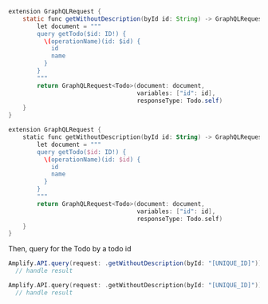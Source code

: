 <amplify-block-switcher>
<amplify-block name="Java">

```java
extension GraphQLRequest {
    static func getWithoutDescription(byId id: String) -> GraphQLRequest<Todo> {
        let document = """
        query getTodo($id: ID!) {
          \(operationName)(id: $id) {
            id
            name
          }
        }
        """
        return GraphQLRequest<Todo>(document: document,
                                    variables: ["id": id],
                                    responseType: Todo.self)
    }
}
```

</amplify-block>
<amplify-block name="Kotlin">

```kotlin
extension GraphQLRequest {
    static func getWithoutDescription(byId id: String) -> GraphQLRequest<Todo> {
        let document = """
        query getTodo($id: ID!) {
          \(operationName)(id: $id) {
            id
            name
          }
        }
        """
        return GraphQLRequest<Todo>(document: document,
                                    variables: ["id": id],
                                    responseType: Todo.self)
    }
}
```

</amplify-block>
</amplify-block-switcher>

Then, query for the Todo by a todo id

<amplify-block-switcher>
<amplify-block name="Java">

```java
Amplify.API.query(request: .getWithoutDescription(byId: "[UNIQUE_ID]")) { 
  // handle result
```

</amplify-block>
<amplify-block name="Kotlin">

```kotlin
Amplify.API.query(request: .getWithoutDescription(byId: "[UNIQUE_ID]")) { 
  // handle result
```

</amplify-block>
</amplify-block-switcher>